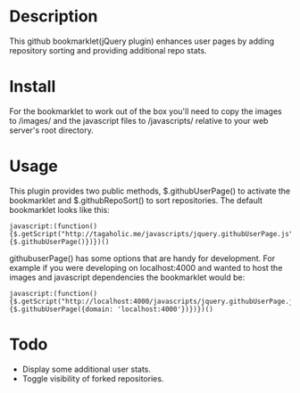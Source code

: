 Description
===========

This github bookmarklet(jQuery plugin) enhances user pages by adding repository sorting and providing additional
repo stats.


Install
=======

For the bookmarklet to work out of the box you'll need to copy the images to /images/ and the
javascript files to /javascripts/ relative to your web server's root directory.

Usage
=====
This plugin provides two public methods, $.githubUserPage() to activate the
bookmarklet and $.githubRepoSort() to sort repositories. The default bookmarklet looks like this:

    javascript:(function(){$.getScript("http://tagaholic.me/javascripts/jquery.githubUserPage.js",function(){$.githubUserPage()})})()

githubuserPage() has some options that are handy for development. For example if you were developing
on localhost:4000 and wanted to host the images and javascript dependencies the bookmarklet would be:

    javascript:(function(){$.getScript("http://localhost:4000/javascripts/jquery.githubUserPage.js",function(){$.githubUserPage({domain: 'localhost:4000'})})})()

Todo
====
* Display some additional user stats.
* Toggle visibility of forked repositories.
